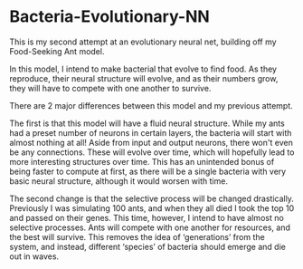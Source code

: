 # Bacteria-Evolutionary-NN

This is my second attempt at an evolutionary neural net, building off my Food-Seeking Ant model.

In this model, I intend to make bacterial that evolve to find food. As they reproduce, their neural structure will evolve, and as their numbers grow, they will have to compete with one another to survive. 

There are 2 major differences between this model and my previous attempt. 

The first is that this model will have a fluid neural structure. While my ants had a preset number of neurons in certain layers, the bacteria will start with almost nothing at all! Aside from input and output neurons, there won't even be any connections. These will evolve over time, which will hopefully lead to more interesting structures over time. This has an unintended bonus of being faster to compute at first, as there will be a single bacteria with very basic neural structure, although it would worsen with time. 

The second change is that the selective process will be changed drastically. Previously I was simulating 100 ants, and when they all died I took the top 10 and passed on their genes. This time, however, I intend to have almost no selective processes. Ants will compete with one another for resources, and the best will survive. This removes the idea of ‘generations’ from the system, and instead, different ‘species’ of bacteria should emerge and die out in waves. 
